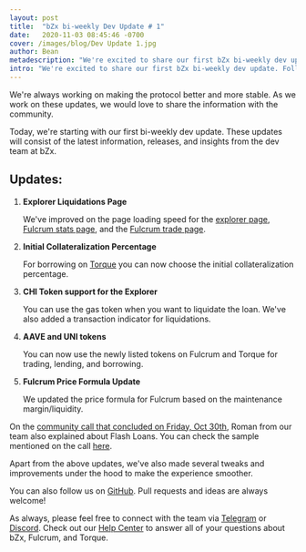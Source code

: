```yaml
---
layout: post
title:  "bZx bi-weekly Dev Update # 1"
date:   2020-11-03 08:45:46 -0700
cover: /images/blog/Dev Update 1.jpg
author: Bean
metadescription: "We're excited to share our first bZx bi-weekly dev update."
intro: "We're excited to share our first bZx bi-weekly dev update. Follow us for all the latest devlopments, releases, and insights from the bZx dev team."
---
```


We're always working on making the protocol better and more stable. As we work on these updates, we would love to share the information with the community.

Today, we're starting with our first bi-weekly dev update. These updates will consist of the latest information, releases, and insights from the dev team at bZx.


## Updates:


1. **Explorer Liquidations Page**

    We've improved on the page loading speed for the [explorer page](https://explorer.bzx.network/), [Fulcrum stats page](https://app.fulcrum.trade/stats), and the [Fulcrum trade page](https://app.fulcrum.trade/trade).

2. **Initial Collateralization Percentage**

    For borrowing on [Torque](https://torque.loans/) you can now choose the initial collateralization percentage.

3. **CHI Token support for the Explorer**

    You can use the gas token when you want to liquidate the loan. We've also added a transaction indicator for liquidations.

4. **AAVE and UNI tokens**

    You can now use the newly listed tokens on Fulcrum and Torque for trading, lending, and borrowing.

5. **Fulcrum Price Formula Update**

    We updated the price formula for Fulcrum based on the maintenance margin/liquidity.



On the [community call that concluded on Friday, Oct 30th](https://youtu.be/1lOSOoEdg-Q), Roman from our team also explained about Flash Loans. You can check the sample mentioned on the call [here](https://github.com/bZxNetwork/flashloan-sample).

Apart from the above updates, we've also made several tweaks and improvements under the hood to make the experience smoother.

You can also follow us on [GitHub](http://github.com/bZxNetwork). Pull requests and ideas are always welcome!

As always, please feel free to connect with the team via [Telegram](https://t.me/b0xNet) or [Discord](https://discord.com/invite/DKEq6FV). Check out our [Help Center](https://help.bzx.network/en/) to answer all of your questions about bZx, Fulcrum, and Torque.
